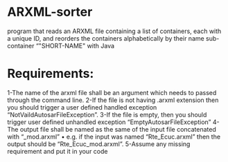 # ARXML-sorter
program that reads an ARXML file containing a list of containers, each with a unique ID, and  reorders the containers alphabetically by their name sub- container “"SHORT-NAME" with Java


# Requirements:
1-The name of the arxml file shall be an argument which needs to passed through the command line.
2-If the file is not having .arxml extension then you should trigger a user defined handled exception “NotVaildAutosarFileException”.
3-If the file is empty, then you should trigger user defined unhandled exception “EmptyAutosarFileException”
4-The output file shall be named as the same of the input file concatenated with “_mod.arxml”
           • e.g. if the input was named “Rte_Ecuc.arxml” then the output should be “Rte_Ecuc_mod.arxml”.
5-Assume any missing requirement and put it in your code
           
